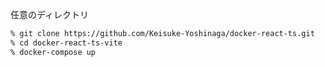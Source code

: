 任意のディレクトリ

```sh
% git clone https://github.com/Keisuke-Yoshinaga/docker-react-ts.git
% cd docker-react-ts-vite
% docker-compose up
```
